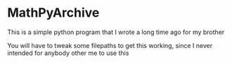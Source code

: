 # MathPyArchive
This is a simple python program that I wrote a long time ago for my brother

You will have to tweak some filepaths to get this working, since I never intended for anybody other me to use this
